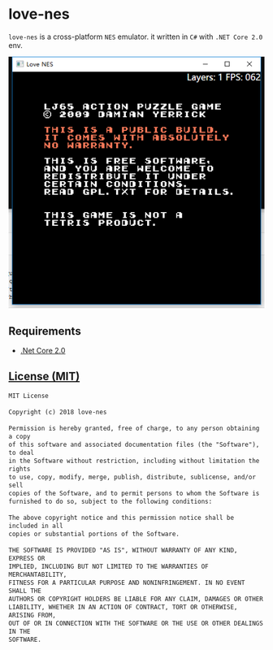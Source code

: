 love-nes 
=========================================
`love-nes` is a cross-platform `NES` emulator. 
it written in `C#` with `.NET Core 2.0` env.

![Screenshots](screenshots/1.png)

## Requirements
* [.Net Core 2.0](https://www.microsoft.com/net/download)

[License (MIT)](https://raw.githubusercontent.com/dotnetGame/love-nes/master/LICENSE)
-------------------------------------------------------------------------------
	MIT License

	Copyright (c) 2018 love-nes

	Permission is hereby granted, free of charge, to any person obtaining a copy
	of this software and associated documentation files (the "Software"), to deal
	in the Software without restriction, including without limitation the rights
	to use, copy, modify, merge, publish, distribute, sublicense, and/or sell
	copies of the Software, and to permit persons to whom the Software is
	furnished to do so, subject to the following conditions:

	The above copyright notice and this permission notice shall be included in all
	copies or substantial portions of the Software.

	THE SOFTWARE IS PROVIDED "AS IS", WITHOUT WARRANTY OF ANY KIND, EXPRESS OR
	IMPLIED, INCLUDING BUT NOT LIMITED TO THE WARRANTIES OF MERCHANTABILITY,
	FITNESS FOR A PARTICULAR PURPOSE AND NONINFRINGEMENT. IN NO EVENT SHALL THE
	AUTHORS OR COPYRIGHT HOLDERS BE LIABLE FOR ANY CLAIM, DAMAGES OR OTHER
	LIABILITY, WHETHER IN AN ACTION OF CONTRACT, TORT OR OTHERWISE, ARISING FROM,
	OUT OF OR IN CONNECTION WITH THE SOFTWARE OR THE USE OR OTHER DEALINGS IN THE
	SOFTWARE.
